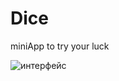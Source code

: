 # Dice
miniApp to try your luck

![интерфейс](https://user-images.githubusercontent.com/80031169/114517091-a8e29f00-9c46-11eb-9ed7-ad0b5881588b.PNG)
